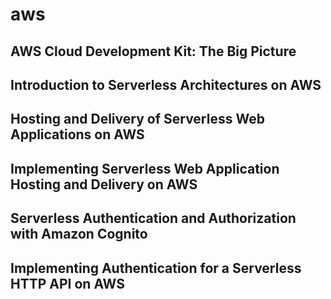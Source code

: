 # aws
## AWS Cloud Development Kit: The Big Picture
## Introduction to Serverless Architectures on AWS
## Hosting and Delivery of Serverless Web Applications on AWS
## Implementing Serverless Web Application Hosting and Delivery on AWS
## Serverless Authentication and Authorization with Amazon Cognito
## Implementing Authentication for a Serverless HTTP API on AWS